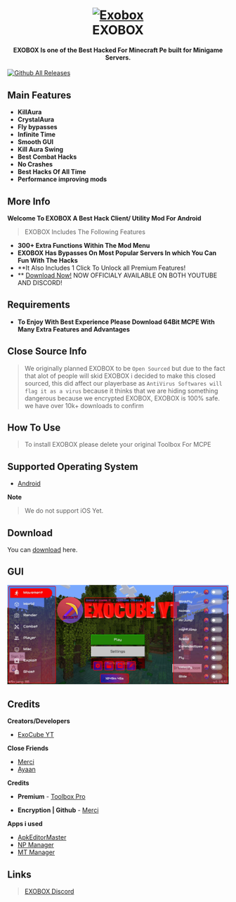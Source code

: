 
<h1 align="center">
  <br>
  <a href="https://www.youtube.com/c/ExoCubeYT"><img src="https://cdn.discordapp.com/attachments/827104610355380224/1054716733480521738/icon.png" alt="Exobox" width="200"></a>
  <br>
  EXOBOX
  <br>
</h1>

<h4 align="center">EXOBOX Is one of the Best Hacked For Minecraft Pe built for Minigame Servers</a>.</h4>

[![Github All Releases](https://img.shields.io/github/downloads/ExoCubeYT/ExoBox/total.svg)]()

## Main Features

* **KillAura**
* **CrystalAura**
* **Fly bypasses**
* **Infinite Time**
* **Smooth GUI**
* **Kill Aura Swing**
* **Best Combat Hacks**
* **No Crashes**
* **Best Hacks Of All Time**
* **Performance improving mods**

## More Info

**Welcome To EXOBOX  A Best Hack Client/ Utility Mod For Android**
> EXOBOX Includes The Following Features

* **300+ Extra Functions Within The Mod Menu**
* **EXOBOX Has Bypasses On Most Popular Servers In which You Can Fun With The Hacks**
* **It Also Includes 1 Click To Unlock all Premium Features!
* ** [Download Now!](https://dsc.gg/exocube) NOW OFFICIALY AVAILABLE ON BOTH YOUTUBE AND DISCORD!

## Requirements

- **To Enjoy With Best Experience Please Download 64Bit MCPE With Many Extra Features and Advantages**


## Close Source Info
> We originally planned EXOBOX to be ```Open Sourced``` but due to the fact that alot of people will skid EXOBOX
i decided to make this closed sourced, this did affect our playerbase as ```AntiVirus Softwares will flag it as a virus``` because it thinks that we are hiding something dangerous because we encrypted EXOBOX, EXOBOX is 100% safe. we have over 10k+ downloads to confirm

## How To Use

> To install EXOBOX please delete your original Toolbox For MCPE

## Supported Operating System

- [Android](https://www.android.com/intl/en_ph/)

**Note**
> We do not support iOS Yet.

## Download

You can [download](https://github.com/ExoCubeYT/ExoBox/releases) here.

## GUI
![](gui.jpg)
## Credits

**Creators/Developers**

- [ExoCube YT](https://www.youtube.com/c/ExoCubeYT)


**Close Friends**

- [Merci](https://www.youtube.com/channel/UC_6BCq6s3Kz50Wynr753_UA)
- [Ayaan](https://m.youtube.com/@AYAANMCPE)

**Credits**

- **Premium** - [Toolbox Pro](https://dsc.gg/tbpro)

- **Encryption | Github** - [Merci](https://dsc.gg/mclient)


**Apps i used**

- [ApkEditorMaster](https://www.mediafire.com/file/kret3hpauekxcvs/ApkEditorMaster.apk/file)
- [NP Manager](https://wwk.lanzoue.com/i5gx90fufe6b)
- [MT Manager](https://mt2.cn)



## Links

> [EXOBOX Discord](https://dsc.gg/exocube)

